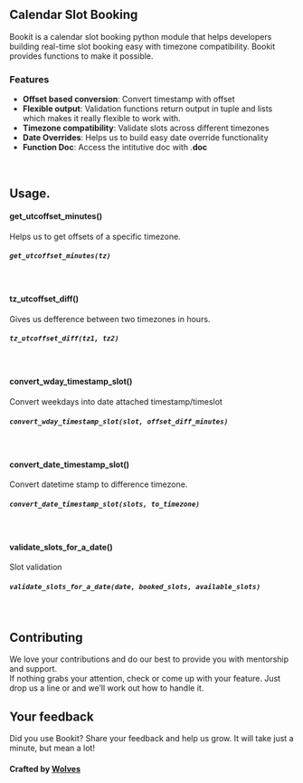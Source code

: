 ## Calendar Slot Booking
Bookit is a calendar slot booking python module that helps developers building real-time slot booking easy with timezone compatibility.
Bookit provides functions to make it possible.

### Features
- **Offset based conversion**: Convert timestamp with offset
- **Flexible output**: Validation functions return output in tuple and lists which makes it really flexible to work with.
- **Timezone compatibility**: Validate slots across different timezones
- **Date Overrides**: Helps us to build easy date override functionality 
- **Function Doc**: Access the intitutive doc with .__doc__


<br>

## Usage.

#### get_utcoffset_minutes()
Helps us to get offsets of a specific timezone.
##### `get_utcoffset_minutes(tz)`
<br>

#### tz_utcoffset_diff()
Gives us defference between two timezones in hours.
##### `tz_utcoffset_diff(tz1, tz2)`
<br>

#### convert_wday_timestamp_slot()
Convert weekdays into date attached timestamp/timeslot
##### `convert_wday_timestamp_slot(slot, offset_diff_minutes)`
<br>

#### convert_date_timestamp_slot()
Convert datetime stamp to difference timezone.
##### `convert_date_timestamp_slot(slots, to_timezone)`
<br>


#### validate_slots_for_a_date()
Slot validation
##### `validate_slots_for_a_date(date, booked_slots, available_slots)`
<br>




## Contributing

We love your contributions and do our best to provide you with mentorship and support.  
If nothing grabs your attention, check or come up with your feature. Just drop us a line or  and we’ll work out how to handle it.


## Your feedback

Did you use Bookit?
Share your feedback and help us grow. It will take just a minute, but mean a lot!

#### Crafted by [Wolves](https://wolfpackdigi.com/) 



